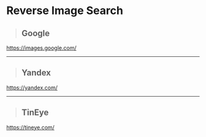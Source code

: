 # Reverse Image Search

> ## **Google**

https://images.google.com/

---

> ## **Yandex**

https://yandex.com/

---

> ## **TinEye**

https://tineye.com/